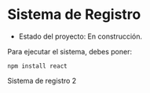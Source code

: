 <h1> Sistema de Registro</h1>

- Estado del proyecto: En construcción.

Para ejecutar el sistema, debes poner:

```npm install react```

Sistema de registro 2 
